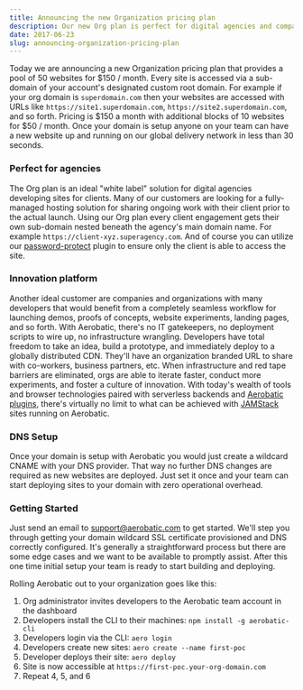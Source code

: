```yaml
---
title: Announcing the new Organization pricing plan
description: Our new Org plan is perfect for digital agencies and companies that create alot of websites
date: 2017-06-23
slug: announcing-organization-pricing-plan
---
```


Today we are announcing a new Organization pricing plan that provides a pool of 50 websites for $150 / month. Every site is accessed via a sub-domain of your account's designated custom root domain. For example if your org domain is `superdomain.com` then your websites are accessed with URLs like `https://site1.superdomain.com`, `https://site2.superdomain.com`, and so forth. Pricing is $150 a month with additional blocks of 10 websites for $50 / month. Once your domain is setup anyone on your team can have a new website up and running on our global delivery network in less than 30 seconds.

### Perfect for agencies
The Org plan is an ideal "white label" solution for digital agencies developing sites for clients. Many of our customers are looking for a fully-managed hosting solution for sharing ongoing work with their client prior to the actual launch. Using our Org plan every client engagement gets their own sub-domain nested beneath the agency's main domain name. For example `https://client-xyz.superagency.com`. And of course you can utilize our [password-protect](/docs/plugins/password-protect/) plugin to ensure only the client is able to access the site.

### Innovation platform

Another ideal customer are companies and organizations with many developers that would benefit from a completely seamless workflow for launching demos, proofs of concepts, website experiments, landing pages, and so forth. With Aerobatic, there's no IT gatekeepers, no deployment scripts to wire up, no infrastructure wrangling. Developers have total freedom to take an idea, build a prototype, and immediately deploy to a globally distributed CDN. They'll have an organization branded URL to share with co-workers, business partners, etc. When infrastructure and red tape barriers are eliminated, orgs are able to iterate faster, conduct more experiments, and foster a culture of innovation. With today's wealth of tools and browser technologies paired with serverless backends and [Aerobatic plugins](/docs/plugins/), there's virtually no limit to what can be achieved with [JAMStack](https://jamstack.org) sites running on Aerobatic. 

### DNS Setup

Once your domain is setup with Aerobatic you would just create a wildcard CNAME with your DNS provider. That way no further DNS changes are required as new websites are deployed. Just set it once and your team can start deploying sites to your domain with zero operational overhead.

### Getting Started

Just send an email to [support@aerobatic.com](mailto:support@aerobatic.com?subject=Org+Plan+setup) to get started. We'll step you through getting your domain wildcard SSL certificate provisioned and DNS correctly configured. It's generally a straightforward process but there are some edge cases and we want to be available to promptly assist. After this one time initial setup your team is ready to start building and deploying.

Rolling Aerobatic out to your organization goes like this:

1. Org administrator invites developers to the Aerobatic team account in the dashboard
2. Developers install the CLI to their machines: `npm install -g aerobatic-cli`
3. Developers login via the CLI: `aero login`
4. Developers create new sites: `aero create --name first-poc`
5. Developer deploys their site: `aero deploy`
6. Site is now accessible at `https://first-poc.your-org-domain.com`
7. Repeat 4, 5, and 6












